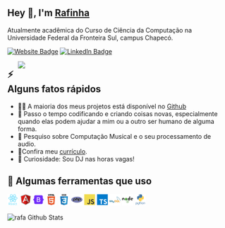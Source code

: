 

<h2>Hey 👋, I'm <a href="https://mazarafa.github.io/">Rafinha</a></h2>
<p>Atualmente acadêmica do Curso de Ciência da Computação na Universidade Federal da Fronteira Sul, campus Chapecó.            
</p>
<p>
    <a href="https://rafinhadufluxo.github.io/" target="_blank" rel="noreferrer"><img src="https://img.shields.io/badge/-rafalup.github.io-4E69C8?style=flat-square&amp;labelColor=4E69C8&amp;logo=Firefox&amp;link=https://rafalup.github.io/" target="_blank" rel="noreferrer" alt="Website Badge"></a> 
<!--     <a href="https://medium.com/@mazarafa" target="_blank" rel="noreferrer"><img src="https://img.shields.io/badge/-@mazarafa-14c767?style=flat-square&amp;labelColor=14c767&amp;logo=Medium&amp;link=https://medium.com/mazarafa" alt="Medium Badge"></a>  -->
    <a href="https://www.linkedin.com/in/rafalup/" target="_blank" rel="noreferrer"><img src="https://img.shields.io/badge/-@rafalup-0077B5?style=flat-square&amp;labelColor=0077B5&amp;logo=LinkedIn&amp;link=https://www.linkedin.com/in/rafalup/" alt="LinkedIn Badge"></a> 
<!--     <a href="https://open.spotify.com/user/avellar_7" target="_blank" rel="noreferrer"><img src="https://img.shields.io/badge/-@avellar_7%20-1ED760?style=flat-square&amp;labelColor=fff&amp;logo=Spotify&amp;link=https://open.spotify.com/user/avellar_7" alt="Spotify Badge"></a> -->
<!--     <a href="https://facebook.com/mazarafa7" target="_blank" rel="noreferrer"><img src="https://img.shields.io/badge/-@mazarafa-1ca0f1?style=flat&labelColor=1ca0f1&logo=facebook&logoColor=white&link=https://facebook.com/mazarafa7" alt="Facebook Badge"></a> 
    <a href="https://instagram.com/mazarafa" target="_blank" rel="noreferrer"><img src="https://img.shields.io/badge/-@mazarafa-purple?style=flat&logo=instagram&logoColor=white&link=https://instagram.com/mazarafa/" alt="Instagram Badge"></a> -->
    <!-- <a href="rafinha.dev@outlook.com"><img scr="https://img.shields.io/badge/-rafinha.dev-c14438?style=flat&logo=Outlook&logoColor=white&link=mailto:rafinha.dev@outlook.com" alt="Outlook Badge"></a> -->
</p>

<img align="right" src="https://media.giphy.com/media/9gISqB3tncMmY/giphy.gif" width="480" />
<h2>⚡️ Alguns fatos rápidos</h2>
<ul>
    <li>👨‍💻 A maioria dos meus projetos está disponível no <a href="https://github.com/rafinhadufluxo">Github</a></li>	   
    <li>💬 Passo o tempo codificando e criando coisas novas, especialmente quando elas podem ajudar a mim ou a outro ser humano de alguma forma.</li>	    
    <li> 🔎 Pesquiso sobre Computação Musical e o seu processamento de audio.</li>	    	    <li>📙Confira meu <a href="https://rafinhadufluxo.github.io/">currículo</a>.</li>
    <li>🎉 Curiosidade: Sou DJ nas horas vagas!</li>	  
</ul>	</ul>


<h2>🚀 Algumas ferramentas que uso</h2>
<p align="left">
    <img src="https://raw.githubusercontent.com/devicons/devicon/master/icons/react/react-original-wordmark.svg" alt="react" width="25" height="25" />
    <img src="https://raw.githubusercontent.com/devicons/devicon/master/icons/angularjs/angularjs-original.svg" alt="angular-js" width="25" height="25" />
    <img src="https://raw.githubusercontent.com/devicons/devicon/master/icons/bootstrap/bootstrap-plain.svg" alt="bootstrap" width="25" height="25" />
    <img src="https://raw.githubusercontent.com/devicons/devicon/master/icons/html5/html5-original-wordmark.svg" alt="html5" width="25" height="25" />
    <img src="https://raw.githubusercontent.com/devicons/devicon/master/icons/css3/css3-original-wordmark.svg" alt="css3" width="25" height="25" />
    <img src="https://raw.githubusercontent.com/devicons/devicon/master/icons/php/php-original.svg" alt="php" width="25" height="25" />
    <img src="https://raw.githubusercontent.com/devicons/devicon/master/icons/javascript/javascript-original.svg" alt="javascript" width="25" height="25" />
    <img src="https://raw.githubusercontent.com/devicons/devicon/master/icons/typescript/typescript-original.svg" alt="typescript" width="25" height="25" />
    <img src="https://raw.githubusercontent.com/devicons/devicon/master/icons/mysql/mysql-original-wordmark.svg" alt="mysql" width="25" height="25" />
    <img src="https://raw.githubusercontent.com/devicons/devicon/master/icons/nodejs/nodejs-original-wordmark.svg" alt="nodejs" width="25" height="25" />
    <img src="https://raw.githubusercontent.com/devicons/devicon/master/icons/python/python-original-wordmark.svg" alt="python" width="25" height="25" />
    
</p>


<img align="center" src="https://github-readme-stats.vercel.app/api?username=rafinhadufluxo&show_icons=true&hide_border=true" alt="rafa Github Stats">


